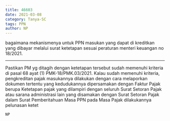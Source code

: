 ```yaml
---
title: 46603
date: 2021-03-08
category: Tanya-SC
tags: PPN
author: NP
---
```


bagaimana mekanismenya untuk PPN masukan yang dapat di kreditkan yang dibayar melalui surat ketetapan sesuai peraturan menteri keuangan no 18/2021.

---

Pastikan PM yg ditagih dengan ketetapan tersebut sudah memenuhi kriteria di pasal 68 ayat (1) PMK-18/PMK.03/2021. Kalau sudah memenuhi kriteria, pengkreditan pajak masukannya dilakukan dengan cara melaporkan dokumen tertentu yang kedudukannya dipersamakan dengan Faktur Pajak berupa Ketetapan pajak yang dilampiri dengan seluruh Surat Setoran Pajak atau sarana administrasi lain yang disamakan dengan Surat Setoran Pajak dalam Surat Pemberitahuan Masa PPN pada Masa Pajak dilakukannya pelunasan ketet

`NP`
